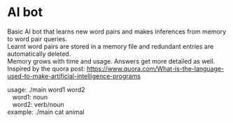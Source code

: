 AI bot
======

Basic AI bot that learns new word pairs and makes inferences from memory to word pair queries.   
Learnt word pairs are stored in a memory file and redundant entries are automatically deleted.  
Memory grows with time and usage. Answers get more detailed as well.  
Inspired by the quora post: https://www.quora.com/What-is-the-language-used-to-make-artificial-intelligence-programs

usage: ./main word1 word2  
&nbsp;&nbsp;
word1: noun  
&nbsp;&nbsp;
word2: verb/noun  
example: ./main cat animal
